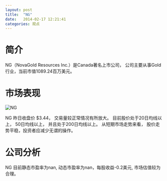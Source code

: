 ```yaml
---
layout: post
title:  "NG"
date:   2014-02-17 12:21:41
categories: 观点
---
```


# 简介
NG（NovaGold Resources Inc.）是Canada著名上市公司，
公司主要从事Gold行业，当前市值1089.24百万美元。

# 市场表现

![NG](http://finviz.com/chart.ashx?t=NG&ty=c&ta=1&p=d&s=l)

NG 昨日收盘价 $3.44，
交易量较正常情况有所放大。
目前股价处于20日均线以上，
50日均线以上，
并且处于200日均线以上。
从短期市场走势来看，
股价走势平稳，投资者应减少无谓的操作。

# 公司分析
NG 目前静态市盈率为nan, 动态市盈率为nan，每股收益-0.2美元,
市场估值较为合理。
